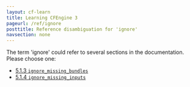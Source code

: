 ```yaml
---
layout: cf-learn
title: Learning CFEngine 3
pageurl: /ref/ignore
posttitle: Reference disambiguation for 'ignore'
navsection: none
---
```


The term 'ignore' could refer to several sections in the documentation. Please choose one:

- [5.1.3 <code>ignore_missing_bundles</code>](https://cfengine.com/manuals/cf3-Reference#ignore_missing_bundles-in-common)
- [5.1.4 <code>ignore_missing_inputs</code>](https://cfengine.com/manuals/cf3-Reference#ignore_missing_inputs-in-common)
